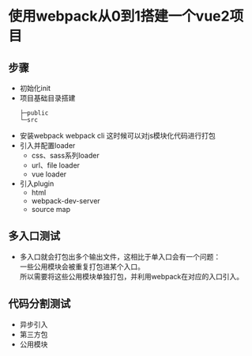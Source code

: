 # 使用webpack从0到1搭建一个vue2项目
## 步骤
- 初始化init
- 项目基础目录搭建
  ```
  ├─public
  └─src
  ```
- 安装webpack webpack cli
  这时候可以对js模块化代码进行打包
- 引入并配置loader
  - css、sass系列loader
  - url、file loader
  - vue loader
- 引入plugin
  - html
  - webpack-dev-server
  - source map


## 多入口测试
- 多入口就会打包出多个输出文件，这相比于单入口会有一个问题：  
一些公用模块会被重复打包进某个入口。  
所以需要将这些公用模块单独打包，并利用webpack在对应的入口引入。

## 代码分割测试
- 异步引入
- 第三方包
- 公用模块